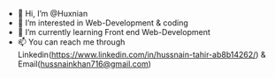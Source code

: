 - 👋 Hi, I’m @Huxnian
- 👀 I’m interested in Web-Development & coding
- 🌱 I’m currently learning Front end Web-Development
- 📫 You can reach me through Linkedin(https://www.linkedin.com/in/hussnain-tahir-ab8b14262/) & Email(hussnainkhan716@gmail.com)

<!---
Huxnian/Huxnian is a ✨ special ✨ repository because its `README.md` (this file) appears on your GitHub profile.
You can click the Preview link to take a look at your changes.
--->
